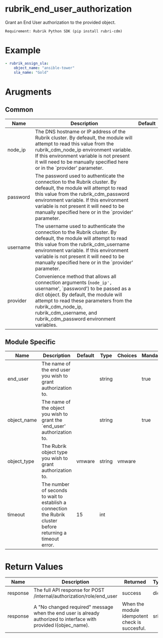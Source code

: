 # rubrik_end_user_authorization    

Grant an End User authorization to the provided object.

`Requirement: Rubrik Python SDK (pip install rubri-cdm)`

# Example

```yaml
- rubrik_assign_sla:
    object_name: "ansible-tower"
    sla_name: "Gold"
```

# Arugments

## Common

| Name     | Description                                                                                                                                                                                                                                                                                               | Default |
|----------|-----------------------------------------------------------------------------------------------------------------------------------------------------------------------------------------------------------------------------------------------------------------------------------------------------------|---------|
| node_ip  | The DNS hostname or IP address of the Rubrik cluster. By defeault, the module will attempt to read this value from the rubrik_cdm_node_ip environment variable. If this environment variable is not present it will need to be manually specified here or in the `provider' parameter.                    |         |
| password | The password used to authenticate the connection to the Rubrik cluster. By defeault, the module will attempt to read this value from the rubrik_cdm_password environment variable. If this environment variable is not present it will need to be manually specified here or in the `provider' parameter. |         |
| username | The username used to authenticate the connection to the Rubrik cluster. By defeault, the module will attempt to read this value from the rubrik_cdm_username environment variable. If this environment variable is not present it will need to be manually specified here or in the `provider' parameter. |         |
| provider | Convenience method that allows all connection arguments (`node_ip', `username', `password') to be passed as a dict object. By default, the module will attempt to read these parameters from the rubrik_cdm_node_ip, rubrik_cdm_username, and rubrik_cdm_password environment variables.                  |         |


## Module Specific

| Name        | Description                                                                                                  | Default | Type   | Choices | Mandatory | Aliases |
|-------------|--------------------------------------------------------------------------------------------------------------|---------|--------|---------|-----------|---------|
| end_user    | The name of the end user you wish to grant authorization to.                                                 |         | string |         | true      |         |
| object_name | The name of the object you wish to grant the `end_user' authorization to.                                    |         | string |         | true      |         |
| object_type | The Rubrik object type you wish to grant authorization to.                                                   | vmware  | string | vmware  |           |         |
| timeout     | The number of seconds to wait to establish a connection the Rubrik cluster before returning a timeout error. | 15      | int    |         |           |         |

# Return Values

| Name     | Description                                                                                                       | Returned                                       | Type  |
|----------|-------------------------------------------------------------------------------------------------------------------|------------------------------------------------|-------|
| response | The full API response for POST /internal/authorization/role/end_user                                              | success                                        | dict  |
| response | A "No changed required" message when the end user is already authorized to interface with provided I(objec_name). | When the module idempotent check is succesful. | sring |
